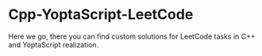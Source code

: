 # Cpp-YoptaScript-LeetCode
Here we go, there you can find custom solutions for LeetCode tasks in C++ and YoptaScript realization.
